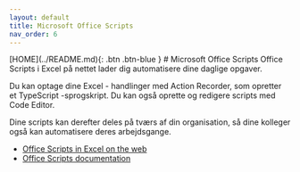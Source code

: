 ```yaml
---
layout: default
title: Microsoft Office Scripts
nav_order: 6
---
```

<span class="fs-1">
[HOME](../README.md){: .btn .btn-blue }
</span>
# Microsoft Office Scripts
Office Scripts i Excel på nettet lader dig automatisere dine daglige opgaver. 

Du kan optage dine Excel - handlinger med Action Recorder, som opretter et TypeScript -sprogskript. Du kan også oprette og redigere scripts med Code Editor. 

Dine scripts kan derefter deles på tværs af din organisation, så dine kolleger også kan automatisere deres arbejdsgange.

- [Office Scripts in Excel on the web](https://docs.microsoft.com/en-us/office/dev/scripts/overview/excel)
- [Office Scripts documentation](https://docs.microsoft.com/en-us/office/dev/scripts/)
